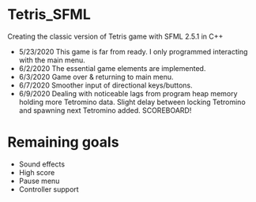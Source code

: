 # Tetris_SFML
Creating the classic version of Tetris game with SFML 2.5.1 in C++

- 5/23/2020
This game is far from ready. I only programmed interacting with the main menu.
- 6/2/2020
The essential game elements are implemented.
- 6/3/2020
Game over & returning to main menu.
- 6/7/2020
Smoother input of directional keys/buttons.
- 6/9/2020
Dealing with noticeable lags from program heap memory holding more Tetromino data.
Slight delay between locking Tetromino and spawning next Tetromino added.
SCOREBOARD!

# Remaining goals
- Sound effects
- High score
- Pause menu
- Controller support

